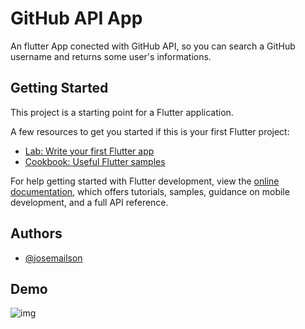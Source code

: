 # GitHub API App

An flutter App conected with GitHub API, so you can search a GitHub username and returns some user's informations.

## Getting Started

This project is a starting point for a Flutter application.

A few resources to get you started if this is your first Flutter project:

- [Lab: Write your first Flutter app](https://docs.flutter.dev/get-started/codelab)
- [Cookbook: Useful Flutter samples](https://docs.flutter.dev/cookbook)

For help getting started with Flutter development, view the
[online documentation](https://docs.flutter.dev/), which offers tutorials,
samples, guidance on mobile development, and a full API reference.

## Authors

- [@josemailson](https://github.com/josemailson)


## Demo

![img](https://github.com/josemailson/github-api-app/blob/main/lib/resources/images/demo.gif?raw=true) 
